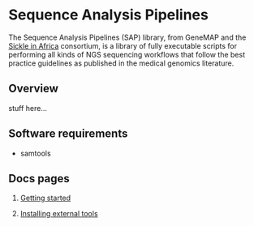 # Sequence Analysis Pipelines

The Sequence Analysis Pipelines (SAP) library, from GeneMAP and the [Sickle in Africa](https://www.sickleinafrica.org/) consortium, is a library of fully executable scripts for performing all kinds of NGS sequencing workflows that follow the best practice guidelines as published in the medical genomics literature. 

## Overview

stuff here...

## Software requirements

* samtools

## Docs pages

1. [Getting started](pages/getting-started.md)

2. [Installing external tools](pages/how-tos/install-required-tools.md) 
